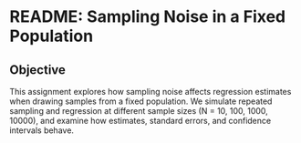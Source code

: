 # README: Sampling Noise in a Fixed Population

## Objective

This assignment explores how sampling noise affects regression estimates when drawing samples from a fixed population. We simulate repeated sampling and regression at different sample sizes (N = 10, 100, 1000, 10000), and examine how estimates, standard errors, and confidence intervals behave.

